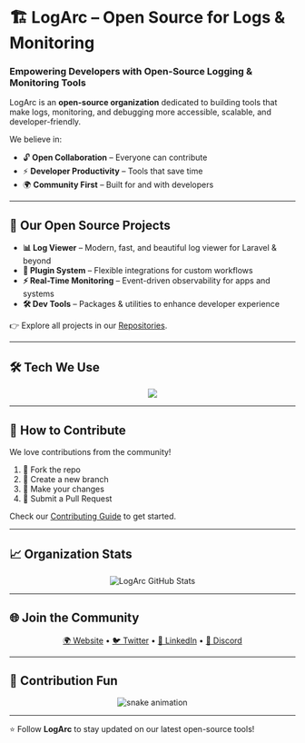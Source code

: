 # 🏗️ LogArc – Open Source for Logs & Monitoring

### Empowering Developers with Open-Source Logging & Monitoring Tools

LogArc is an **open-source organization** dedicated to building tools that make logs, monitoring, and debugging more accessible, scalable, and developer-friendly.  

We believe in:
- 🔓 **Open Collaboration** – Everyone can contribute  
- ⚡ **Developer Productivity** – Tools that save time  
- 🌍 **Community First** – Built for and with developers  

---

## 📂 Our Open Source Projects
- **📊 Log Viewer** – Modern, fast, and beautiful log viewer for Laravel & beyond  
- **🔌 Plugin System** – Flexible integrations for custom workflows  
- **⚡ Real-Time Monitoring** – Event-driven observability for apps and systems  
- **🛠️ Dev Tools** – Packages & utilities to enhance developer experience  

👉 Explore all projects in our [Repositories](https://github.com/logarc?tab=repositories).

---

## 🛠️ Tech We Use
<p align="center">
  <img src="https://skillicons.dev/icons?i=laravel,php,js,ts,react,nextjs,tailwind,postgresql,mysql,sqlite,graphql,redis,aws,git,docker" />
</p>

---

## 🤝 How to Contribute
We love contributions from the community!  
1. 🍴 Fork the repo  
2. 🌱 Create a new branch  
3. 🔧 Make your changes  
4. 🚀 Submit a Pull Request  

Check our [Contributing Guide](CONTRIBUTING.md) to get started.  

---

## 📈 Organization Stats
<p align="center">
  <img src="https://github-readme-stats.vercel.app/api?username=logarc&show_icons=true&theme=radical&count_private=true&include_all_commits=true" alt="LogArc GitHub Stats" />
</p>

---

## 🌐 Join the Community
<p align="center">
  <a href="https://logarc.dev" target="_blank">🌍 Website</a> •
  <a href="https://twitter.com/logarc" target="_blank">🐦 Twitter</a> •
  <a href="https://linkedin.com/company/logarc" target="_blank">💼 LinkedIn</a> •
  <a href="https://discord.gg/your-link" target="_blank">💬 Discord</a>
</p>

---

## 🐍 Contribution Fun
<p align="center">
  <img src="https://github.com/logarc/logarc/blob/output/github-contribution-grid-snake.svg" alt="snake animation" />
</p>

---

⭐ Follow **LogArc** to stay updated on our latest open-source tools!

